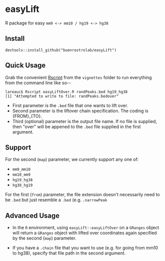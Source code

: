 # easyLift
R package for easy `mm9 <-> mm10 / hg19 <-> hg38`

## Install
```
devtools::install_github("buenrostrolab/easyLift")
```

## Quick Usage
Grab the convenient [Rscript](vignettes/easyLiftOver.R) from the `vignettes` folder
to run everything from the command line like so--

```
lareauc$ Rscript easyLiftOver.R randPeaks.bed hg19_hg38
[1] "Attempted to write to file: randPeaks.bedover"
```

- First parameter is the `.bed` file that one wants to lift over.
- Second parameter is the liftover chain specification. The coding is {FROM}_{TO}.
- Third (optional) parameter is the output file name. If no file is supplied, then "over" will be appened to the `.bed` file supplied in the first argument. 

## Support

For the second (`map`) parameter, we currently support any one of: 
- `mm9_mm10`
- `mm10_mm9`
- `hg19_hg38`
- `hg38_hg19`

For the first (`from`) parameter, the file extension doesn't necessarily need to be `.bed` but just resemble a `.bed` (e.g. `.narrowPeak`

## Advanced Usage
- In the `R` environment, using `easyLift::easyLiftOver` on a `GRanges` object will return a `GRanges` object with lifted over coordinates again specified by the second (`map`) parameter. 

- If you have a `.chain` file that you want to use (e.g. for going from mm10 to hg38), specify that file path in the second argument.  
